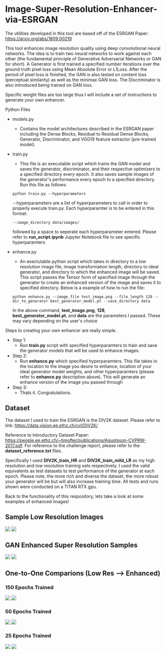 # Image-Super-Resolution-Enhancer-via-ESRGAN
The utilities developed in this tool are based off of the ESRGAN Paper: https://arxiv.org/abs/1809.00219

This tool enhances image resolution quality using deep convolutional neural networks. The idea is to train two neural networks to work against each other (the fundamental principle of Generative Adversarial Networks or GAN for short). A Generator is first trained a specified number iterations over the ground truth pixel loss using Mean Absolute Error or L1Loss. After the period of pixel loss is finished, the GAN is also tested on content loss (perceptual similarity) as well as the minimax GAN loss. The Discriminator is also introduced being trained on GAN loss. 

Specific weight files are too large thus I will include a set of instructions to generate your own enhancer.

Python Files
  - models.py
    - Contains the model architectures described in the ESRGAN paper including the Dense Blocks, Residual to Residual Dense Blocks, Generator, Discriminator, and VGG19 feature extractor (pre-trained model).
    
  - train.py
    - This file is an executable script which trains the GAN model and saves the generator, discriminator, and their respective optimizers to a specified directory every epoch. It also saves sample images of the generator's performance every epoch to a specified directory. Run this file as follows:
    ```
    python train.py --hyperparameters
    ```
    --hyperparameters are a list of hyperparameters to call in order to properly execute train.py. Each hyperparamter is to be entered in this format:
    ```
    --image_directory data/images/
    ```
    followed by a space to seperate each hyperparameter entered. Please refer to **run_script.ipynb** Jupyter Notebook file to see specific hyperparamters
    
  - enhance.py
    - An exectutable python script which takes in directory to a low resolution image file, image transformation length, directory to ideal generator, and directory to which the enhanced image will be saved. This script passes the Tensor form of specified image through the generator to create an enhanced version of the image and saves it to specified directory. Below is a example of how to run the file:
    ```
    python enhance.py --image_file test_image.png --file_length 128 --dir_to_generator best_generator_model.pt --save_directory data
    ```
    In the above command, **test_image.png**, **128**, **best_generator_model.pt**, and **data** are the parameters I passed. These may vary depending on the user's choice

Steps to creating your own enhancer are really simple.
 - Step 1:
    - Run **train.py** script with specified hyperparamters to train and save the generator models that will be used to enhance images.
 - Step 2:
    - Run **enhance.py** which specified hyperparamters. This file takes in the location to the image you desire to enhance, location of your ideal generator model weights, and other hyperparamters (please refer to **enhance.py** description above). This will generate an enhance version of the image you passed through
 - Step 3:
    - Thats it. Congratulations.
    
## Dataset

The dataset I used to train the ESRGAN is the DIV2K dataset. Please refer to link: https://data.vision.ee.ethz.ch/cvl/DIV2K/

Reference to Introductory Dataset Paper: https://people.ee.ethz.ch/~timofter/publications/Agustsson-CVPRW-2017.pdf. For reference to the challenge report, please refer to the **dataset_reference.txt** files.

Specifically I used **DIV2K_train_HR** and **DIV2K_train_mild_LR** as my high resolution and low resolution training sets respectively. I used the valid equivalents as test datasets to test performance of the generator at each epoch. Please note, the more rich and diverse the dataset, the more robust your generator will be but will also increase training time. All tests and runs shown were conducted on a TITAN RTX gpu.

Back to the functionality of this respository, lets take a look at some examples of enhanced images!

## Sample Low Resolution Images

![](data/uploads/low_res_samples.png)
![](data/uploads/low_res_samples2.png)

## GAN Enhanced Super Resolution Samples

![](data/uploads/gan_improved_samples_brightened.png)
![](data/uploads/gan_improved_sample2_brightened.png)

## One-to-One Comparions (Low Res --> Enhanced)

### 150 Epochs Trained
![](data/uploads/121_lr.png) ![](data/uploads/121_enhanced.png)

### 50 Epochs Trained
![](data/uploads/low_res_5.png) ![](data/uploads/enhanced_image_5.png)

### 25 Epochs Trained
![](data/uploads/low_res_4.png) ![](data/uploads/enhanced_image_4.png)
